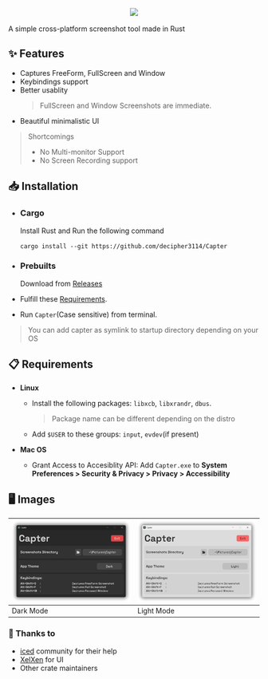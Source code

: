 <p align="center">
    <picture>
      <source media="(prefers-color-scheme: dark)" srcset="https://raw.githubusercontent.com/decipher3114/Capter/master/assets/images/banner_dark.png">
      <source media="(prefers-color-scheme: light)" srcset="https://raw.githubusercontent.com/decipher3114/Capter/master/assets/images/banner_light.png">
      <img src="https://raw.githubusercontent.com/decipher3114/Capter/master/assets/images/banner_dark.png">
    </picture>
</p>

A simple cross-platform screenshot tool made in Rust

## ✨ Features
- Captures FreeForm, FullScreen and Window
- Keybindings support
- Better usablity
    > FullScreen and Window Screenshots are immediate.
- Beautiful minimalistic UI

> Shortcomings
> - No Multi-monitor Support
> - No Screen Recording support

## 📥 Installation
- ### Cargo
    Install Rust and Run the following command
    ```
    cargo install --git https://github.com/decipher3114/Capter
    ```
- ### Prebuilts
    Download from [Releases](https://github.com/decipher3114/Capter/releases/latest)

- Fulfill these [Requirements](#requirements).
- Run `Capter`(Case sensitive) from terminal.

> You can add capter as symlink to startup directory depending on your OS

## 📋 Requirements
- **Linux**  
    - Install the following packages: `libxcb`, `libxrandr`, `dbus`.
        > Package name can be different depending on the distro
    - Add `$USER` to these groups: `input`, `evdev`(if present)

- **Mac OS**  
    - Grant Access to Accesiblity API: Add `Capter.exe` to **System Preferences > Security & Privacy > Privacy > Accessibility**

## 🖥️ Images

![Dark](assets/images/app_dark.png) | ![Light](assets/images/app_light.png) |
--- | --- |
Dark Mode | Light Mode |

### 🙌 Thanks to
- [iced](https://github.com/iced-rs) community for their help
- [XelXen](https://github.com/xelxen) for UI
- Other crate maintainers
